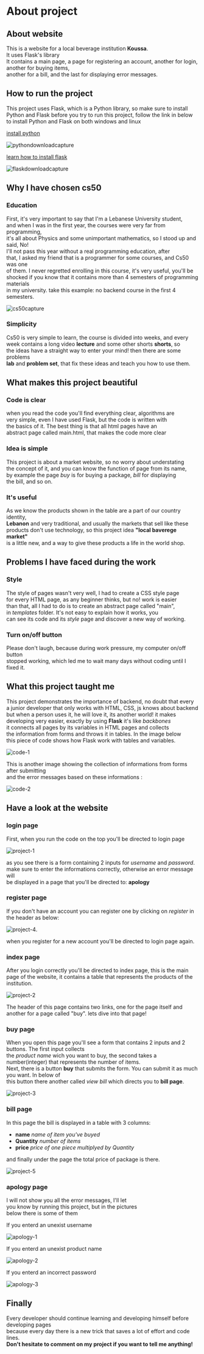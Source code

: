 # About project  
## About website
This is a website for a local beverage institution **Koussa**.   
It uses Flask's library   
It contains a main page, a page for registering an account, another for login, another for buying items,    
another for a bill, and the last for displaying error messages.  

## How to run the project    
This project uses Flask, which is a Python library, 
so make sure to install Python and Flask before you
try to run this project, follow the link in below to
install Python and Flask on both windows and linux   

[install python](https://www.python.org/downloads/)    

![pythondownloadcapture](https://github.com/ismailkoussa/final-project/blob/master/readme%20images/pythondownloadcapture.PNG)


[learn how to install flask](https://phoenixnap.com/kb/install-flask)   

![flaskdownloadcapture](https://github.com/ismailkoussa/final-project/blob/master/readme%20images/flaskdownloadcapture.PNG)

## Why I have chosen cs50   
### Education  
First, it's very important to say that I'm a Lebanese University student,     
and when I was in the first year, the courses were very far from programming,   
it's all about Physics and some unimportant mathematics, so I stood up and
said, No!   
I'll not pass this year without a real programming education, after  
that, I asked my friend that is a programmer for some courses, and Cs50 was one   
of them. I never regretted enrolling in this course, it's very useful, you'll be  
shocked if you know that it contains more than 4 semesters of programming materials  
in my university. take this example: no backend course in the first 4 semesters.

![cs50capture](https://github.com/ismailkoussa/final-project/blob/master/readme%20images/cs50capture.PNG)

### Simplicity   
Cs50 is very simple to learn, the course is divided into weeks, and every  
week contains a long video **lecture** and some other shorts **shorts**, so   
the ideas have a straight way to enter your mind! then there are some problems   
**lab** and **problem set**, that fix these ideas and teach you how to use them.


## What makes this project beautiful   
### Code is clear
when you read the code you'll find everything clear, algorithms are   
very simple, even I have used Flask, but the code is written with   
the basics of it. The best thing is that all html pages have an      
abstract page called main.html, that makes the code more clear  

### Idea is simple  
This project is about a market website, so no worry about understating    
the concept of it, and you can know the function of page from its name,  
by example the page *buy* is for buying a package, *bill* for displaying   
the bill, and so on.    

### It's useful  
As we know the products shown in the table are a part of our country identity,      
**Lebanon** and very traditional, and usually the markets that sell like these     
products don't use technology, so this project idea **"local baverege market"**    
is a little new, and a way to give these products a life in the world shop.       

## Problems I have faced during the work    
### Style   
The style of pages wasn't very well, I had to create a CSS style page     
for every HTML page, as any beginner thinks, but no! work is easier     
than that, all I had to do is to create an abstract page called "main",   
in *templates* folder. It's not easy to explain how it works, you     
can see its code and its *style* page and discover a new way of working. 

### Turn on/off button    
Please don't laugh, because during work pressure, my computer on/off button    
stopped working, which led me to wait many days without coding until I fixed it.     

## What this project taught me   
This project demonstrates the importance of backend, no doubt that every   
a junior developer that only works with HTML, CSS, js knows about backend   
but when a person uses it, he will love it, its another world! it makes    
developing very easier, exactly by using **Flask** it's like *backbones*      
it connects all pages by its variables in HTML pages and collects    
the information from forms and throws it in tables. In the image below    
this piece of code shows how Flask work with tables and variables.  

![code-1](https://github.com/ismailkoussa/final-project/blob/master/readme%20images/code-1.PNG)      

This is another image showing the collection of informations from forms after submitting    
and the error messages based on these informations :     

![code-2](https://github.com/ismailkoussa/final-project/blob/master/readme%20images/code-2.PNG)    


## Have a look at the website   
### login page   
First, when you run the code on the top you'll be directed to login page

![project-1](https://github.com/ismailkoussa/final-project/blob/master/readme%20images/project-1.PNG)     

as you see there is a form containing 2 inputs for *username* and *password*.    
make sure to enter the informations correctly, otherwise an error message will    
be displayed in a page that you'll be directed to: **apology**    

### register page    
If you don't have an account you can register one by clicking on *register* in the header as below:

![project-4](https://github.com/ismailkoussa/final-project/blob/master/readme%20images/project-4.PNG).

when you register for a new account you'll be directed to login page again.    

### index page
After you login correctly you'll be directed to index page, this is the main page of the website,
it contains a table that represents the products of the institution. 

![project-2](https://github.com/ismailkoussa/final-project/blob/master/readme%20images/project-2.PNG)

The header of this page contains two links, one for the page itself and another for a page called "buy".
lets dive into that page!   

### buy page
When you open this page you'll see a form that contains 2 inputs and 2 buttons. The first input collects   
the *product name* wich you want to buy, the second takes a number(integer) that represents the number of items.   
Next, there is a button **buy** that submits the form. You can submit it as much you want. In below of  
this button there another called *view bill* which directs you to **bill page**.

![project-3](https://github.com/ismailkoussa/final-project/blob/master/readme%20images/project-3.PNG)

### bill page
In this page the bill is displayed in a table with 3 columns:  
* **name** *name of item you've buyed*
* **Quantity** *number of items*
* **price** *price of one piece multiplyed by Quantity*   

and finally under the page the total price of package is there.

![project-5](https://github.com/ismailkoussa/final-project/blob/master/readme%20images/project-5.PNG)

### apology page  
I will not show you all the error messages, I'll let   
you know by running this project, but in the pictures  
below there is some of them    

If you enterd an unexist username     

![apology-1](https://github.com/ismailkoussa/final-project/blob/master/readme%20images/apology-1.PNG)  

If you enterd an unexist product name   

![apology-2](https://github.com/ismailkoussa/final-project/blob/master/readme%20images/apology-2.PNG)  

If you enterd an incorrect password   

![apology-3](https://github.com/ismailkoussa/final-project/blob/master/readme%20images/apology-3.PNG)


## Finally     
Every developer should continue learning and developing himself before developing pages    
because every day there is a new trick that saves a lot of effort and code lines.    
**Don't hesitate to comment on my project if you want to tell me anything!**







